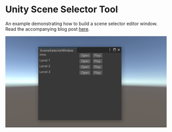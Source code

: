 # Unity Scene Selector Tool
An example demonstrating how to build a scene selector editor window. Read the accompanying blog post [here](https://bronsonzgeb.com/index.php/2021/08/21/scene-selector-tool/).

![Example](https://github.com/bzgeb/SceneSelectorTool/blob/main/Screenshots/SceneSelectorTool.png)
